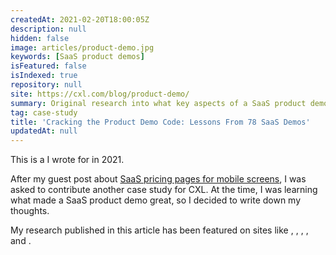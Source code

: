 ```yaml
---
createdAt: 2021-02-20T18:00:05Z
description: null
hidden: false
image: articles/product-demo.jpg
keywords: [SaaS product demos]
isFeatured: false
isIndexed: true
repository: null
site: https://cxl.com/blog/product-demo/
summary: Original research into what key aspects of a SaaS product demo are most important
tag: case-study
title: 'Cracking the Product Demo Code: Lessons From 78 SaaS Demos'
updatedAt: null
---
```


<script>
    // components
    import Link from "$components/utilities/Link.svelte"
</script>

This is a <Link href="https://cxl.com/blog/mobile-saas-pricing-pages/" isExternal isUnderlined title="guest post"/> I wrote for <Link href="https://cxl.com" isExternal isNoFollow isUnderlined title="CXL"/> in 2021.

After my guest post about [SaaS pricing pages for mobile screens](./mobile-saas-pricing-pages), I was asked to contribute another case study for CXL. At the time, I was learning what made a SaaS product demo great, so I decided to write down my thoughts.

My research published in this article has been featured on sites like <Link href="https://www.cleverism.com/outdated-sales-tactics/" isExternal isNoFollow isUnderlined title="Cleverism" />, <Link href="https://www.walnut.io/post/are-live-demos-a-good-idea-for-saas-sales" isExternal isNoFollow isUnderlined title="Walnut" />, <Link href="https://www.morningdough.com/stories/serp-lead-forms-google-ads-without-click-through/" isExternal isNoFollow isUnderlined title="Morning Dough" />, <Link href="https://info.thespotonagency.com/how-the-best-saas-marketing-companies-reach-healthcare-customers" isExternal isNoFollow isUnderlined title="The Spot On Agency" />, and <Link href="https://speechsilver.com/bottom-of-funnel-content/" isExternal isNoFollow isUnderlined title="Speech Silver" />.
